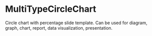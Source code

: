 # MultiTypeCircleChart
Circle chart with percentage slide template. Can be used for diagram, graph, chart, report, data visualization, presentation.
